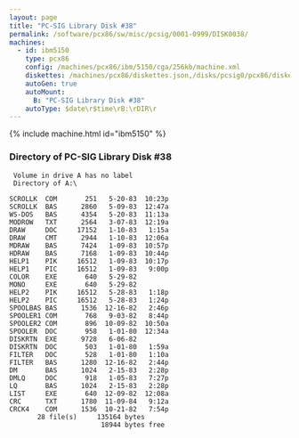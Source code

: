 ```yaml
---
layout: page
title: "PC-SIG Library Disk #38"
permalink: /software/pcx86/sw/misc/pcsig/0001-0999/DISK0038/
machines:
  - id: ibm5150
    type: pcx86
    config: /machines/pcx86/ibm/5150/cga/256kb/machine.xml
    diskettes: /machines/pcx86/diskettes.json,/disks/pcsig0/pcx86/diskettes.json
    autoGen: true
    autoMount:
      B: "PC-SIG Library Disk #38"
    autoType: $date\r$time\rB:\rDIR\r
---
```


{% include machine.html id="ibm5150" %}

### Directory of PC-SIG Library Disk #38

     Volume in drive A has no label
     Directory of A:\

    SCROLLK  COM       251   5-20-83  10:23p
    SCROLLK  BAS      2860   5-09-83  12:47a
    WS-DOS   BAS      4354   5-20-83  11:13a
    MODROW   TXT      2564   3-07-83  12:19a
    DRAW     DOC     17152   1-10-83   1:15a
    DRAW     CMT      2944   1-10-83  12:06a
    MDRAW    BAS      7424   1-09-83  10:57p
    HDRAW    BAS      7168   1-09-83  10:44p
    HELP1    PIK     16512   1-09-83  10:17p
    HELP1    PIC     16512   1-09-83   9:00p
    COLOR    EXE       640   5-29-82
    MONO     EXE       640   5-29-82
    HELP2    PIK     16512   5-28-83   1:18p
    HELP2    PIC     16512   5-28-83   1:24p
    SPOOLBAS BAS      1536  12-16-82   2:46p
    SPOOLER1 COM       768   9-03-82   8:44p
    SPOOLER2 COM       896  10-09-82  10:50a
    SPOOLER  DOC       958   1-01-80  12:34a
    DISKRTN  EXE      9728   6-06-82
    DISKRTN  DOC       503   1-01-80   1:59a
    FILTER   DOC       528   1-01-80   1:10a
    FILTER   BAS      1280  12-16-82   2:44p
    DM       BAS      1024   2-15-83   2:28p
    DMLQ     DOC       918   1-05-83   7:27p
    LQ       BAS      1024   2-15-83   2:28p
    LIST     EXE       640  12-09-82  12:08a
    CRC      TXT      1780  11-09-84   9:12a
    CRCK4    COM      1536  10-21-82   7:54p
           28 file(s)     135164 bytes
                           18944 bytes free
